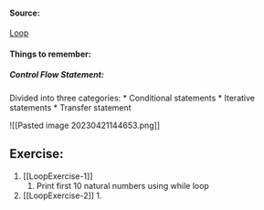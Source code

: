 #### Source:
[Loop](https://pynative.com/python-if-else-and-for-loop-exercise-with-solutions/)

#### Things to remember:

##### Control Flow Statement:
  Divided into three categories:
    * Conditional statements
    * Iterative statements
    * Transfer statement

![[Pasted image 20230421144653.png]]


## Exercise:

1. [[LoopExercise-1]]
	1. Print first 10 natural numbers using while loop
2. [[LoopExercise-2]]
	1. 